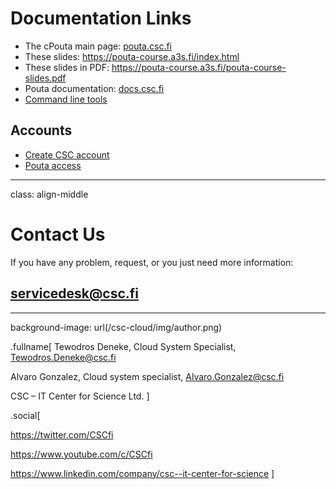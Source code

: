 
# Documentation Links

* The cPouta main page: [pouta.csc.fi](https://pouta.csc.fi/)
* These slides: <https://pouta-course.a3s.fi/index.html>
* These slides in PDF: <https://pouta-course.a3s.fi/pouta-course-slides.pdf>
* Pouta documentation: [docs.csc.fi](https://docs.csc.fi/cloud/pouta/)
* [Command line tools](https://docs.csc.fi/accounts/how-to-add-service-access-for-project/)

## Accounts

* [Create CSC account](https://docs.csc.fi/accounts/how-to-create-new-user-account/)
* [Pouta access](https://docs.csc.fi/accounts/how-to-add-service-access-for-project/)

---
class: align-middle

# Contact Us

If you have any problem, request, or you just need more information:

## <servicedesk@csc.fi>

---
background-image: url(/csc-cloud/img/author.png)

.fullname[
Tewodros Deneke, Cloud System Specialist, <Tewodros.Deneke@csc.fi>

Alvaro Gonzalez, Cloud system specialist, <Alvaro.Gonzalez@csc.fi>

CSC – IT Center for Science Ltd.
]
<div class="vl"></div>
.social[
<https://facebook.com/CSCfi>

<https://twitter.com/CSCfi>

<https://www.youtube.com/c/CSCfi>

<https://www.linkedin.com/company/csc--it-center-for-science>
]
